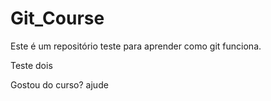 # Git_Course

Este é um repositório teste para aprender como git funciona.

Teste dois

Gostou do curso? ajude